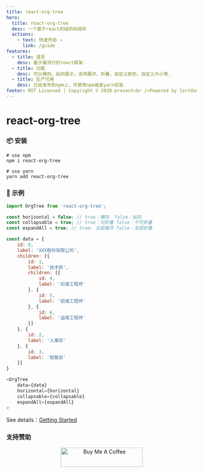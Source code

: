 ```yaml
---
title: react-org-tree
hero:
  title: react-org-tree
  desc: 一个基于react的组织树组件
  actions:
    - text: 快速开始 →
      link: /guide
features:
  - title: 语言
    desc: 基于最流行的react框架.
  - title: 功能
    desc: 可以横向、纵向展示，支持展开、折叠，自定义颜色，自定义大小等.
  - title: 生产可用
    desc: 已经发布到npm上，可使用npm或者yarn安装.
footer: MIT Licensed | Copyright © 2020-present<br />Powered by [artdong](https://github.com/artdong)
---
```


# react-org-tree

### 📦 安装

```
# use npm
npm i react-org-tree

# use yarn
yarn add react-org-tree
```

### 🔨 示例

```js
import OrgTree from 'react-org-tree';

const horizontal = false; // true：横向  false：纵向
const collapsable = true; // true：可折叠 false：不可折叠
const expandAll = true; // true: 全部展开 false：全部折叠

const data = {
    id: 0,
    label: 'XXX股份有限公司',
    children: [{
        id: 1,
        label: '技术部',
        children: [{
            id: 4,
            label: '后端工程师'
        }, {
            id: 5,
            label: '前端工程师'
        }, {
            id: 6,
            label: '运维工程师'
        }]
    }, {
        id: 2,
        label: '人事部'
    }, {
        id: 3,
        label: '销售部'
    }]
}

<OrgTree
    data={data}
    horizontal={horizontal}
    collapsable={collapsable}
    expandAll={expandAll}
>
```

See details：[Getting Started](/guide)

### 支持赞助

<p align='center'>
  <a href="https://www.buymeacoffee.com/artd" target="_blank"><img src="https://cdn.buymeacoffee.com/buttons/arial-violet.png" alt="Buy Me A Coffee" style="height: 51px !important;width: 217px !important;" >
  </a>
</p>
